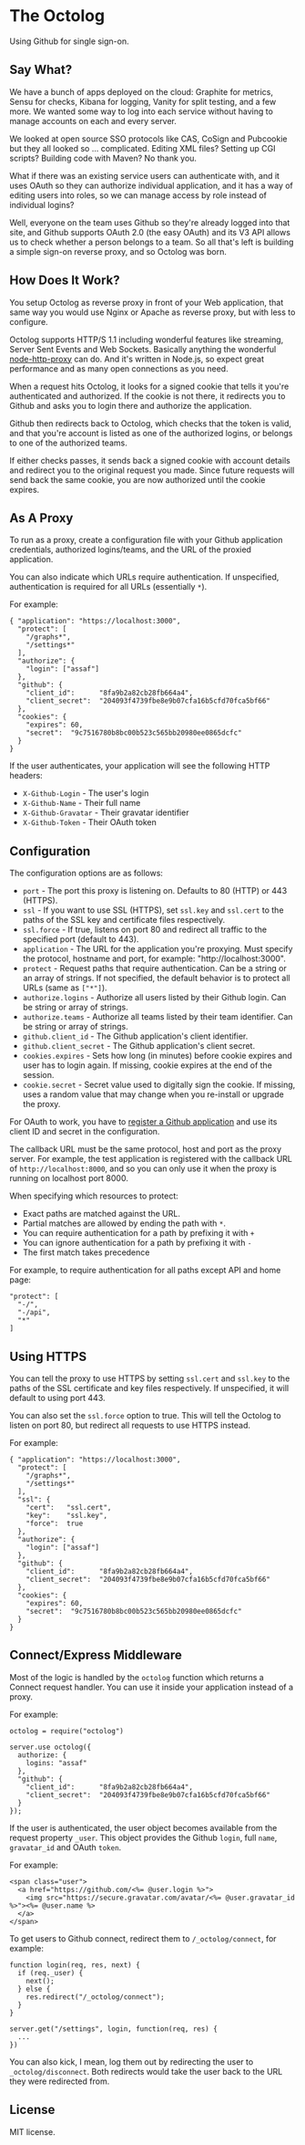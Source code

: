 # The Octolog

Using Github for single sign-on.


## Say What?

We have a bunch of apps deployed on the cloud: Graphite for metrics, Sensu for
checks, Kibana for logging, Vanity for split testing, and a few more.  We wanted
some way to log into each service without having to manage accounts on each and
every server.

We looked at open source SSO protocols like CAS, CoSign and Pubcookie but they
all looked so ... complicated.  Editing XML files?  Setting up CGI scripts?
Building code with Maven?  No thank you.

What if there was an existing service users can authenticate with, and it uses
OAuth so they can authorize individual application, and it has a way of editing
users into roles, so we can manage access by role instead of individual logins? 

Well, everyone on the team uses Github so they're already logged into that site,
and Github supports OAuth 2.0 (the easy OAuth) and its V3 API allows us to check
whether a person belongs to a team.  So all that's left is building a simple
sign-on reverse proxy, and so Octolog was born.


## How Does It Work?

You setup Octolog as reverse proxy in front of your Web application, that same
way you would use Nginx or Apache as reverse proxy, but with less to configure.

Octolog supports HTTP/S 1.1 including wonderful features like streaming, Server
Sent Events and Web Sockets.  Basically anything the wonderful
[node-http-proxy](https://github.com/nodejitsu/node-http-proxy) can do.  And
it's written in Node.js, so expect great performance and as many open
connections as you need.

When a request hits Octolog, it looks for a signed cookie that tells it you're
authenticated and authorized.  If the cookie is not there, it redirects you to
Github and asks you to login there and authorize the application.

Github then redirects back to Octolog, which checks that the token is valid, and
that you're account is listed as one of the authorized logins, or belongs to one
of the authorized teams.

If either checks passes, it sends back a signed cookie with account details and
redirect you to the original request you made.  Since future requests will send
back the same cookie, you are now authorized until the cookie expires.


## As A Proxy

To run as a proxy, create a configuration file with your Github application
credentials, authorized logins/teams, and the URL of the proxied application.

You can also indicate which URLs require authentication.  If unspecified,
authentication is required for all URLs (essentially `*`).

For example:

```
{ "application": "https://localhost:3000",
  "protect": [
    "/graphs*",
    "/settings*"
  ],
  "authorize": {
    "login": ["assaf"]
  },
  "github": {
    "client_id":      "8fa9b2a82cb28fb664a4",
    "client_secret":  "204093f4739fbe8e9b07cfa16b5cfd70fca5bf66"
  },
  "cookies": {
    "expires": 60,
    "secret":  "9c7516780b8bc00b523c565bb20980ee0865dcfc"
  }
}
```

If the user authenticates, your application will see the following HTTP headers:

* `X-Github-Login` - The user's login
* `X-Github-Name` - Their full name
* `X-Github-Gravatar` - Their gravatar identifier
* `X-Github-Token` - Their OAuth token


## Configuration

The configuration options are as follows:

* `port` - The port this proxy is listening on.  Defaults to 80 (HTTP) or 443
  (HTTPS).
* `ssl` - If you want to use SSL (HTTPS), set `ssl.key` and `ssl.cert` to the
  paths of the SSL key and certificate files respectively.
* `ssl.force` - If true, listens on port 80 and redirect all traffic to the
  specified port (default to 443).
* `application` - The URL for the application you're proxying.  Must specify the
  protocol, hostname and port, for example: "http://localhost:3000".
* `protect` - Request paths that require authentication.  Can be a string or an
  array of strings.  If not specified, the default behavior is to protect all
  URLs (same as `["*"]`).
* `authorize.logins` - Authorize all users listed by their Github login.  Can be
  string or array of strings.
* `authorize.teams` - Authorize all teams listed by their team identifier.  Can
  be string or array of strings.
* `github.client_id` - The Github application's client identifier.
* `github.client_secret` - The Github application's client secret.
* `cookies.expires` - Sets how long (in minutes) before cookie expires and user has to login
  again.  If missing, cookie expires at the end of the session.
* `cookie.secret` - Secret value used to digitally sign the cookie.  If missing,
  uses a random value that may change when you re-install or upgrade the proxy.

For OAuth to work, you have to [register a Github
application](https://github.com/settings/applications) and use its client ID and
secret in the configuration.

The callback URL must be the same protocol, host and port as the proxy server.
For example, the test application is registered with the callback URL of
`http://localhost:8000`, and so you can only use it when the proxy is running on
localhost port 8000.

When specifying which resources to protect:
- Exact paths are matched against the URL.
- Partial matches are allowed by ending the path with `*`.
- You can require authentication for a path by prefixing it with `+`
- You can ignore authentication for a path by prefixing it with `-`
- The first match takes precedence

For example, to require authentication for all paths except API and home page:

```
"protect": [
  "-/",
  "-/api",
  "*"
]
```


## Using HTTPS

You can tell the proxy to use HTTPS by setting `ssl.cert` and `ssl.key` to the
paths of the SSL certificate and key files respectively.  If unspecified, it
will default to using port 443.

You can also set the `ssl.force` option to true.  This will tell the Octolog to
listen on port 80, but redirect all requests to use HTTPS instead.

For example:

```
{ "application": "https://localhost:3000",
  "protect": [
    "/graphs*",
    "/settings*"
  ],
  "ssl": {
    "cert":   "ssl.cert",
    "key":    "ssl.key",
    "force":  true
  },
  "authorize": {
    "login": ["assaf"]
  },
  "github": {
    "client_id":      "8fa9b2a82cb28fb664a4",
    "client_secret":  "204093f4739fbe8e9b07cfa16b5cfd70fca5bf66"
  },
  "cookies": {
    "expires": 60,
    "secret":  "9c7516780b8bc00b523c565bb20980ee0865dcfc"
  }
}
```


## Connect/Express Middleware

Most of the logic is handled by the `octolog` function which returns a Connect
request handler.   You can use it inside your application instead of a proxy.

For example:

```
octolog = require("octolog")

server.use octolog({
  authorize: {
    logins: "assaf"
  },
  "github": {
    "client_id":      "8fa9b2a82cb28fb664a4",
    "client_secret":  "204093f4739fbe8e9b07cfa16b5cfd70fca5bf66"
  }
});
```

If the user is authenticated, the user object becomes available from the request
property `_user`.  This object provides the Github `login`, full `name`,
`gravatar_id` and OAuth `token`.

For example:

```
<span class="user">
  <a href="https://github.com/<%= @user.login %>">
    <img src="https://secure.gravatar.com/avatar/<%= @user.gravatar_id %>"><%= @user.name %>
  </a>
</span>
```

To get users to Github connect, redirect them to `/_octolog/connect`, for example:

```
function login(req, res, next) {
  if (req._user) {
    next();
  } else {
    res.redirect("/_octolog/connect");
  }
}

server.get("/settings", login, function(req, res) {
  ...
})
```

You can also kick, I mean, log them out by redirecting the user to
`_octolog/disconnect`.  Both redirects would take the user back to the URL they
were redirected from.


## License

MIT license.
